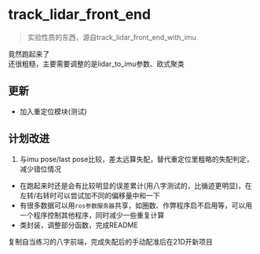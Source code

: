 # track_lidar_front_end

> 实验性质的东西，源自track_lidar_front_end_with_imu

竟然跑起来了  
还很粗糙，主要需要调整的是lidar_to_imu参数、欧式聚类  

## 更新

- 加入重定位模块(测试)

## 计划改进

1. 与imu pose/last pose比较，差太远算失配，替代重定位里粗略的失配判定，减少错位情况

- 在跑起来时还是会有比较明显的误差累计(用八字测试的，比循迹更明显)，在左转/右转时可以尝试加不同的偏移量中和一下
- 有很多数据可以用`ros参数服务器`共享，如圈数、作弊程序启不启用等，可以用一个程序控制其他程序，同时减少一些重复计算
- 类封装，调整部分函数，完成README

复制自当练习的八字前端，完成失配后的手动配准后在21D开新项目
